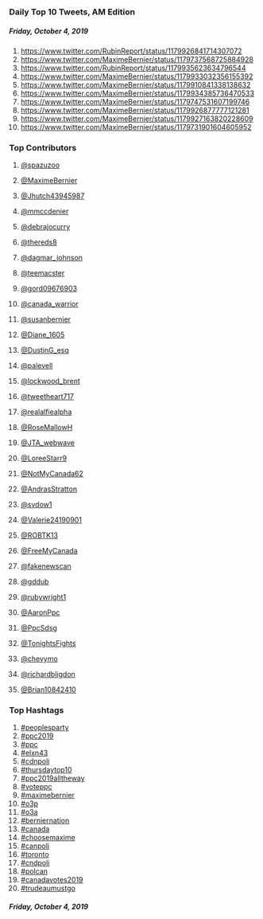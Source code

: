 ### Daily Top 10 Tweets, AM Edition
##### Friday, October 4, 2019
 1) https://www.twitter.com/RubinReport/status/1179926841714307072
 2) https://www.twitter.com/MaximeBernier/status/1179737568725884928
 3) https://www.twitter.com/RubinReport/status/1179935623634796544
 4) https://www.twitter.com/MaximeBernier/status/1179933032356155392
 5) https://www.twitter.com/MaximeBernier/status/1179910841338138632
 6) https://www.twitter.com/MaximeBernier/status/1179934385736470533
 7) https://www.twitter.com/MaximeBernier/status/1179747531607199746
 8) https://www.twitter.com/MaximeBernier/status/1179926877777121281
 9) https://www.twitter.com/MaximeBernier/status/1179927163820228609
10) https://www.twitter.com/MaximeBernier/status/1179731901604605952

### Top Contributors
  1) [@spazuzoo](https://www.twitter.com/spazuzoo)
  2) [@MaximeBernier](https://www.twitter.com/MaximeBernier)
  3) [@Jhutch43945987](https://www.twitter.com/Jhutch43945987)
  4) [@mmccdenier](https://www.twitter.com/mmccdenier)
  5) [@debrajocurry](https://www.twitter.com/debrajocurry)
  6) [@thereds8](https://www.twitter.com/thereds8)
  7) [@dagmar_johnson](https://www.twitter.com/dagmar_johnson)
  8) [@teemacster](https://www.twitter.com/teemacster)
  9) [@gord09676903](https://www.twitter.com/gord09676903)
 10) [@canada_warrior](https://www.twitter.com/canada_warrior)

 11) [@susanbernier](https://www.twitter.com/susanbernier)
 12) [@Diane_1605](https://www.twitter.com/Diane_1605)
 13) [@DustinG_esq](https://www.twitter.com/DustinG_esq)
 14) [@palevell](https://www.twitter.com/palevell)
 15) [@lockwood_brent](https://www.twitter.com/lockwood_brent)
 16) [@tweetheart717](https://www.twitter.com/tweetheart717)
 17) [@realalfiealpha](https://www.twitter.com/realalfiealpha)
 18) [@RoseMallowH](https://www.twitter.com/RoseMallowH)
 19) [@JTA_webwave](https://www.twitter.com/JTA_webwave)
 20) [@LoreeStarr9](https://www.twitter.com/LoreeStarr9)

 21) [@NotMyCanada62](https://www.twitter.com/NotMyCanada62)
 22) [@AndrasStratton](https://www.twitter.com/AndrasStratton)
 23) [@svdow1](https://www.twitter.com/svdow1)
 24) [@Valerie24190901](https://www.twitter.com/Valerie24190901)
 25) [@ROBTK13](https://www.twitter.com/ROBTK13)
 26) [@FreeMyCanada](https://www.twitter.com/FreeMyCanada)
 27) [@fakenewscan](https://www.twitter.com/fakenewscan)
 28) [@gddub](https://www.twitter.com/gddub)
 29) [@rubywright1](https://www.twitter.com/rubywright1)
 30) [@AaronPpc](https://www.twitter.com/AaronPpc)

 31) [@PpcSdsg](https://www.twitter.com/PpcSdsg)
 32) [@TonightsFights](https://www.twitter.com/TonightsFights)
 33) [@chevymo](https://www.twitter.com/chevymo)
 34) [@richardbligdon](https://www.twitter.com/richardbligdon)
 35) [@Brian10842410](https://www.twitter.com/Brian10842410)


### Top Hashtags

  1) [#peoplesparty](https://www.twitter.com/hashtag/peoplesparty)
  2) [#ppc2019](https://www.twitter.com/hashtag/ppc2019)
  3) [#ppc](https://www.twitter.com/hashtag/ppc)
  4) [#elxn43](https://www.twitter.com/hashtag/elxn43)
  5) [#cdnpoli](https://www.twitter.com/hashtag/cdnpoli)
  6) [#thursdaytop10](https://www.twitter.com/hashtag/thursdaytop10)
  7) [#ppc2019alltheway](https://www.twitter.com/hashtag/ppc2019alltheway)
  8) [#voteppc](https://www.twitter.com/hashtag/voteppc)
  9) [#maximebernier](https://www.twitter.com/hashtag/maximebernier)
 10) [#o3p](https://www.twitter.com/hashtag/o3p)
 11) [#o3a](https://www.twitter.com/hashtag/o3a)
 12) [#berniernation](https://www.twitter.com/hashtag/berniernation)
 13) [#canada](https://www.twitter.com/hashtag/canada)
 14) [#choosemaxime](https://www.twitter.com/hashtag/choosemaxime)
 15) [#canpoli](https://www.twitter.com/hashtag/canpoli)
 16) [#toronto](https://www.twitter.com/hashtag/toronto)
 17) [#cndpoli](https://www.twitter.com/hashtag/cndpoli)
 18) [#polcan](https://www.twitter.com/hashtag/polcan)
 19) [#canadavotes2019](https://www.twitter.com/hashtag/canadavotes2019)
 20) [#trudeaumustgo](https://www.twitter.com/hashtag/trudeaumustgo)

##### Friday, October 4, 2019

